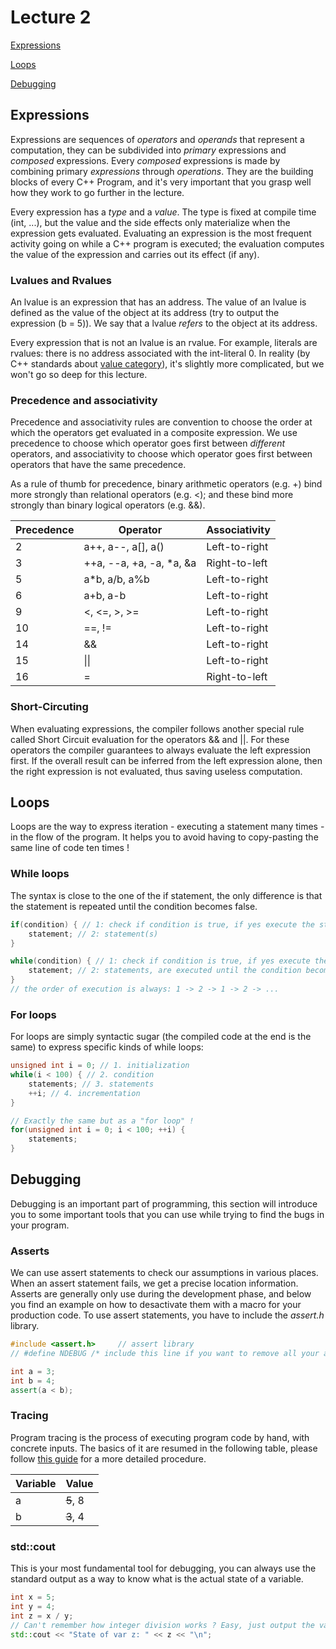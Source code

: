 # Lecture 2

[Expressions](#expressions)

[Loops](#loops)

[Debugging](#debugging)

## Expressions

Expressions are sequences of _operators_ and _operands_ that represent a computation, they can be subdivided into _primary_ expressions and _composed_ expressions. Every _composed_ expressions is made by combining primary _expressions_ through _operations_. They are the building blocks of every C++ Program, and it's very important that you grasp well how they work to go further in the lecture.

Every expression has a *type* and a *value*. The type is fixed at compile time (int, ...), but the value and the side effects only materialize when the expression gets evaluated. Evaluating an expression is the most frequent activity going on while a C++ program is executed; the evaluation computes the value of the expression and carries out its effect (if any).

### Lvalues and Rvalues

An lvalue is an expression that has an address. The value of an lvalue is defined as the value of the object at its address (try to output the expression (b = 5)). We say that a lvalue _refers_ to the object at its address.

Every expression that is not an lvalue is an rvalue. For example, literals are rvalues: there is no address associated with the int-literal 0. In reality (by C++ standards about [value category](https://en.cppreference.com/w/cpp/language/value_category)), it's slightly more complicated, but we won't go so deep for this lecture.

### Precedence and associativity

Precedence and associativity rules are convention to choose the order at which the operators get evaluated in a composite expression. We use precedence to choose which operator goes first between _different_ operators, and associativity to choose which operator goes first between operators that have the same precedence.

As a rule of thumb for precedence, binary arithmetic operators (e.g. +) bind more strongly than relational operators (e.g. <); and these bind more strongly than binary logical operators (e.g. &&).

| Precedence | Operator                 | Associativity |
|------------|--------------------------|---------------|
| 2          | a++, a--, a[], a()       | Left-to-right |
| 3          | ++a, --a, +a, -a, *a, &a | Right-to-left |
| 5          | a*b, a/b, a%b            | Left-to-right |
| 6          | a+b, a-b                 | Left-to-right |
| 9          | <, <=, >, >=             | Left-to-right |
| 10         | ==, !=                   | Left-to-right |
| 14         | &&                       | Left-to-right |
| 15         | \|\|                     | Left-to-right |
| 16         | =                        | Right-to-left |

### Short-Circuting

When evaluating expressions, the compiler follows another special rule called Short Circuit evaluation for the operators && and ||. For these operators the compiler guarantees to always evaluate the left expression first. If the overall result can be inferred from the left expression alone, then the right expression is not evaluated, thus saving useless computation.

## Loops

Loops are the way to express iteration - executing a statement many times - in the flow of the program. It helps you to avoid having to copy-pasting the same line of code ten times !

### While loops

The syntax is close to the one of the if statement, the only difference is that the statement is repeated until the condition becomes false.

~~~cpp
if(condition) { // 1: check if condition is true, if yes execute the statements inside the curly brackets
    statement; // 2: statement(s)
}

while(condition) { // 1: check if condition is true, if yes execute the statements inside the curly brackets
    statement; // 2: statements, are executed until the condition becomes false. 
}
// the order of execution is always: 1 -> 2 -> 1 -> 2 -> ...
~~~

### For loops

For loops are simply syntactic sugar (the compiled code at the end is the same) to express specific kinds of while loops:

~~~cpp
unsigned int i = 0; // 1. initialization
while(i < 100) { // 2. condition
    statements; // 3. statements
    ++i; // 4. incrementation
}

// Exactly the same but as a "for loop" !
for(unsigned int i = 0; i < 100; ++i) {
    statements;
}
~~~

## Debugging

Debugging is an important part of programming, this section will introduce you to some important tools that you can use while trying to find the bugs in your program.

### Asserts

We can use assert statements to check our assumptions in various places. When an assert statement fails, we get a precise location information. Asserts are generally only use during the development phase, and below you find an example on how to desactivate them with a macro for your production code. To use assert statements, you have to include the _assert.h_ library.

~~~cpp
#include <assert.h>     // assert library
// #define NDEBUG /* include this line if you want to remove all your asserts from your production code */

int a = 3;
int b = 4;
assert(a < b);
~~~

### Tracing

Program tracing is the process of executing program code by hand, with concrete inputs. The basics of it are resumed in the following table, please follow [this guide](https://lec.inf.ethz.ch/ifmp/2021/guides/tracing/basic.html) for a more detailed procedure.

| Variable | Value |
|----------|-------|
| a        | ~~5~~, 8 |
| b | ~~3~~, 4 |

### std::cout

This is your most fundamental tool for debugging, you can always use the standard output as a way to know what is the actual state of a variable.

~~~cpp
int x = 5;
int y = 4;
int z = x / y;
// Can't remember how integer division works ? Easy, just output the variable !
std::cout << "State of var z: " << z << "\n";
~~~
